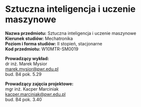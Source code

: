 # Sztuczna inteligencja i uczenie maszynowe

**Nazwa przedmiotu:** Sztuczna inteligencja i uczenie maszynowe\
**Kierunek studiów:** Mechatronika\
**Poziom i forma studiów:** II stopień, stacjonarne\
**Kod przedmiotu:** W10MTR-SM0019

**Prowadzący wykład:**\
dr inż. Marek Mysior\
marek.mysior@pwr.edu.pl\
bud. B4 pok. 5.29

**Prowadzący zajęcia projektowe:**\
mgr inż. Kacper Marciniak\
kacper.marciniak@pwr.edu.pl\
bud. B4 pok. 3.40

